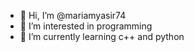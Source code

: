 - 👋 Hi, I’m @mariamyasir74
- 👀 I’m interested in programming
- 🌱 I’m currently learning c++ and python

<!---
mariamyasir74/mariamyasir74 is a ✨ special ✨ repository because its `README.md` (this file) appears on your GitHub profile.
You can click the Preview link to take a look at your changes.
--->

